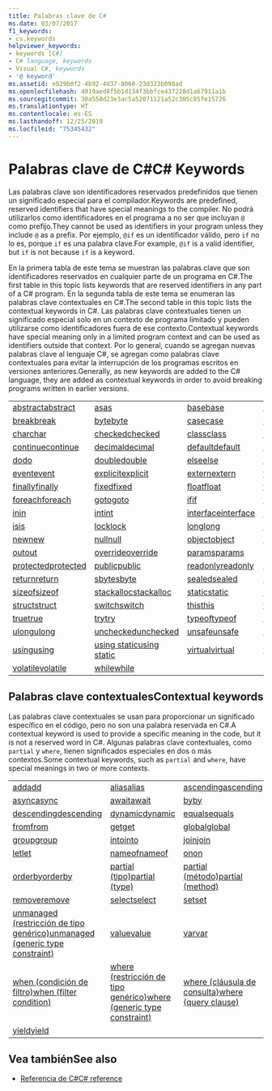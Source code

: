 ```yaml
---
title: Palabras clave de C#
ms.date: 03/07/2017
f1_keywords:
- cs.keywords
helpviewer_keywords:
- keywords [C#]
- C# language, keywords
- Visual C#, keywords
- '@ keyword'
ms.assetid: e929b0f2-4b92-4d37-8060-23d323b098ad
ms.openlocfilehash: 4919aed8f5b1d134f3bbfce437228d1a67911a1b
ms.sourcegitcommit: 30a558d23e3ac5a52071121a52c305c85fe15726
ms.translationtype: HT
ms.contentlocale: es-ES
ms.lasthandoff: 12/25/2019
ms.locfileid: "75345432"
---
```

# <a name="c-keywords"></a><span data-ttu-id="299fc-102">Palabras clave de C#</span><span class="sxs-lookup"><span data-stu-id="299fc-102">C# Keywords</span></span>

<span data-ttu-id="299fc-103">Las palabras clave son identificadores reservados predefinidos que tienen un significado especial para el compilador.</span><span class="sxs-lookup"><span data-stu-id="299fc-103">Keywords are predefined, reserved identifiers that have special meanings to the compiler.</span></span> <span data-ttu-id="299fc-104">No podrá utilizarlos como identificadores en el programa a no ser que incluyan `@` como prefijo.</span><span class="sxs-lookup"><span data-stu-id="299fc-104">They cannot be used as identifiers in your program unless they include `@` as a prefix.</span></span> <span data-ttu-id="299fc-105">Por ejemplo, `@if` es un identificador válido, pero `if` no lo es, porque `if` es una palabra clave.</span><span class="sxs-lookup"><span data-stu-id="299fc-105">For example, `@if` is a valid identifier, but `if` is not because `if` is a keyword.</span></span>  
  
 <span data-ttu-id="299fc-106">En la primera tabla de este tema se muestran las palabras clave que son identificadores reservados en cualquier parte de un programa en C#.</span><span class="sxs-lookup"><span data-stu-id="299fc-106">The first table in this topic lists keywords that are reserved identifiers in any part of a C# program.</span></span> <span data-ttu-id="299fc-107">En la segunda tabla de este tema se enumeran las palabras clave contextuales en C#.</span><span class="sxs-lookup"><span data-stu-id="299fc-107">The second table in this topic lists the contextual keywords in C#.</span></span> <span data-ttu-id="299fc-108">Las palabras clave contextuales tienen un significado especial solo en un contexto de programa limitado y pueden utilizarse como identificadores fuera de ese contexto.</span><span class="sxs-lookup"><span data-stu-id="299fc-108">Contextual keywords have special meaning only in a limited program context and can be used as identifiers outside that context.</span></span> <span data-ttu-id="299fc-109">Por lo general, cuando se agregan nuevas palabras clave al lenguaje C#, se agregan como palabras clave contextuales para evitar la interrupción de los programas escritos en versiones anteriores.</span><span class="sxs-lookup"><span data-stu-id="299fc-109">Generally, as new keywords are added to the C# language, they are added as contextual keywords in order to avoid breaking programs written in earlier versions.</span></span>  
  
|||||  
|---|---|---|---|  
|[<span data-ttu-id="299fc-110">abstract</span><span class="sxs-lookup"><span data-stu-id="299fc-110">abstract</span></span>](abstract.md)|[<span data-ttu-id="299fc-111">as</span><span class="sxs-lookup"><span data-stu-id="299fc-111">as</span></span>](../operators/type-testing-and-cast.md#as-operator)|[<span data-ttu-id="299fc-112">base</span><span class="sxs-lookup"><span data-stu-id="299fc-112">base</span></span>](base.md)|[<span data-ttu-id="299fc-113">bool</span><span class="sxs-lookup"><span data-stu-id="299fc-113">bool</span></span>](../builtin-types/bool.md)|  
|[<span data-ttu-id="299fc-114">break</span><span class="sxs-lookup"><span data-stu-id="299fc-114">break</span></span>](break.md)|[<span data-ttu-id="299fc-115">byte</span><span class="sxs-lookup"><span data-stu-id="299fc-115">byte</span></span>](../builtin-types/integral-numeric-types.md)|[<span data-ttu-id="299fc-116">case</span><span class="sxs-lookup"><span data-stu-id="299fc-116">case</span></span>](switch.md)|[<span data-ttu-id="299fc-117">catch</span><span class="sxs-lookup"><span data-stu-id="299fc-117">catch</span></span>](try-catch.md)|  
|[<span data-ttu-id="299fc-118">char</span><span class="sxs-lookup"><span data-stu-id="299fc-118">char</span></span>](../builtin-types/char.md)|[<span data-ttu-id="299fc-119">checked</span><span class="sxs-lookup"><span data-stu-id="299fc-119">checked</span></span>](checked.md)|[<span data-ttu-id="299fc-120">class</span><span class="sxs-lookup"><span data-stu-id="299fc-120">class</span></span>](class.md)|[<span data-ttu-id="299fc-121">const</span><span class="sxs-lookup"><span data-stu-id="299fc-121">const</span></span>](const.md)|  
|[<span data-ttu-id="299fc-122">continue</span><span class="sxs-lookup"><span data-stu-id="299fc-122">continue</span></span>](continue.md)|[<span data-ttu-id="299fc-123">decimal</span><span class="sxs-lookup"><span data-stu-id="299fc-123">decimal</span></span>](../builtin-types/floating-point-numeric-types.md)|[<span data-ttu-id="299fc-124">default</span><span class="sxs-lookup"><span data-stu-id="299fc-124">default</span></span>](default.md)|[<span data-ttu-id="299fc-125">delegate</span><span class="sxs-lookup"><span data-stu-id="299fc-125">delegate</span></span>](../builtin-types/reference-types.md)|  
|[<span data-ttu-id="299fc-126">do</span><span class="sxs-lookup"><span data-stu-id="299fc-126">do</span></span>](do.md)|[<span data-ttu-id="299fc-127">double</span><span class="sxs-lookup"><span data-stu-id="299fc-127">double</span></span>](../builtin-types/floating-point-numeric-types.md)|[<span data-ttu-id="299fc-128">else</span><span class="sxs-lookup"><span data-stu-id="299fc-128">else</span></span>](if-else.md)|[<span data-ttu-id="299fc-129">enum</span><span class="sxs-lookup"><span data-stu-id="299fc-129">enum</span></span>](../builtin-types/enum.md)|  
|[<span data-ttu-id="299fc-130">event</span><span class="sxs-lookup"><span data-stu-id="299fc-130">event</span></span>](event.md)|[<span data-ttu-id="299fc-131">explicit</span><span class="sxs-lookup"><span data-stu-id="299fc-131">explicit</span></span>](../operators/user-defined-conversion-operators.md)|[<span data-ttu-id="299fc-132">extern</span><span class="sxs-lookup"><span data-stu-id="299fc-132">extern</span></span>](extern.md)|[<span data-ttu-id="299fc-133">false</span><span class="sxs-lookup"><span data-stu-id="299fc-133">false</span></span>](../builtin-types/bool.md)|  
|[<span data-ttu-id="299fc-134">finally</span><span class="sxs-lookup"><span data-stu-id="299fc-134">finally</span></span>](try-finally.md)|[<span data-ttu-id="299fc-135">fixed</span><span class="sxs-lookup"><span data-stu-id="299fc-135">fixed</span></span>](fixed-statement.md)|[<span data-ttu-id="299fc-136">float</span><span class="sxs-lookup"><span data-stu-id="299fc-136">float</span></span>](../builtin-types/floating-point-numeric-types.md)|[<span data-ttu-id="299fc-137">for</span><span class="sxs-lookup"><span data-stu-id="299fc-137">for</span></span>](for.md)|  
|[<span data-ttu-id="299fc-138">foreach</span><span class="sxs-lookup"><span data-stu-id="299fc-138">foreach</span></span>](foreach-in.md)|[<span data-ttu-id="299fc-139">goto</span><span class="sxs-lookup"><span data-stu-id="299fc-139">goto</span></span>](goto.md)|[<span data-ttu-id="299fc-140">if</span><span class="sxs-lookup"><span data-stu-id="299fc-140">if</span></span>](if-else.md)|[<span data-ttu-id="299fc-141">implicit</span><span class="sxs-lookup"><span data-stu-id="299fc-141">implicit</span></span>](../operators/user-defined-conversion-operators.md)|  
|[<span data-ttu-id="299fc-142">in</span><span class="sxs-lookup"><span data-stu-id="299fc-142">in</span></span>](in.md)|[<span data-ttu-id="299fc-143">int</span><span class="sxs-lookup"><span data-stu-id="299fc-143">int</span></span>](../builtin-types/integral-numeric-types.md)|[<span data-ttu-id="299fc-144">interface</span><span class="sxs-lookup"><span data-stu-id="299fc-144">interface</span></span>](interface.md)|[<span data-ttu-id="299fc-145">internal</span><span class="sxs-lookup"><span data-stu-id="299fc-145">internal</span></span>](internal.md)|
|[<span data-ttu-id="299fc-146">is</span><span class="sxs-lookup"><span data-stu-id="299fc-146">is</span></span>](is.md)|[<span data-ttu-id="299fc-147">lock</span><span class="sxs-lookup"><span data-stu-id="299fc-147">lock</span></span>](lock-statement.md)|[<span data-ttu-id="299fc-148">long</span><span class="sxs-lookup"><span data-stu-id="299fc-148">long</span></span>](../builtin-types/integral-numeric-types.md)|[<span data-ttu-id="299fc-149">namespace</span><span class="sxs-lookup"><span data-stu-id="299fc-149">namespace</span></span>](namespace.md)|
|[<span data-ttu-id="299fc-150">new</span><span class="sxs-lookup"><span data-stu-id="299fc-150">new</span></span>](../operators/new-operator.md)|[<span data-ttu-id="299fc-151">null</span><span class="sxs-lookup"><span data-stu-id="299fc-151">null</span></span>](null.md)|[<span data-ttu-id="299fc-152">object</span><span class="sxs-lookup"><span data-stu-id="299fc-152">object</span></span>](../builtin-types/reference-types.md)|[<span data-ttu-id="299fc-153">operator</span><span class="sxs-lookup"><span data-stu-id="299fc-153">operator</span></span>](../operators/operator-overloading.md)|
|[<span data-ttu-id="299fc-154">out</span><span class="sxs-lookup"><span data-stu-id="299fc-154">out</span></span>](out.md)|[<span data-ttu-id="299fc-155">override</span><span class="sxs-lookup"><span data-stu-id="299fc-155">override</span></span>](override.md)|[<span data-ttu-id="299fc-156">params</span><span class="sxs-lookup"><span data-stu-id="299fc-156">params</span></span>](params.md)|[<span data-ttu-id="299fc-157">private</span><span class="sxs-lookup"><span data-stu-id="299fc-157">private</span></span>](private.md)|
|[<span data-ttu-id="299fc-158">protected</span><span class="sxs-lookup"><span data-stu-id="299fc-158">protected</span></span>](protected.md)|[<span data-ttu-id="299fc-159">public</span><span class="sxs-lookup"><span data-stu-id="299fc-159">public</span></span>](public.md)|[<span data-ttu-id="299fc-160">readonly</span><span class="sxs-lookup"><span data-stu-id="299fc-160">readonly</span></span>](readonly.md)|[<span data-ttu-id="299fc-161">ref</span><span class="sxs-lookup"><span data-stu-id="299fc-161">ref</span></span>](ref.md)|
|[<span data-ttu-id="299fc-162">return</span><span class="sxs-lookup"><span data-stu-id="299fc-162">return</span></span>](return.md)|[<span data-ttu-id="299fc-163">sbyte</span><span class="sxs-lookup"><span data-stu-id="299fc-163">sbyte</span></span>](../builtin-types/integral-numeric-types.md)|[<span data-ttu-id="299fc-164">sealed</span><span class="sxs-lookup"><span data-stu-id="299fc-164">sealed</span></span>](sealed.md)|[<span data-ttu-id="299fc-165">short</span><span class="sxs-lookup"><span data-stu-id="299fc-165">short</span></span>](../builtin-types/integral-numeric-types.md)||
[<span data-ttu-id="299fc-166">sizeof</span><span class="sxs-lookup"><span data-stu-id="299fc-166">sizeof</span></span>](../operators/sizeof.md)|[<span data-ttu-id="299fc-167">stackalloc</span><span class="sxs-lookup"><span data-stu-id="299fc-167">stackalloc</span></span>](../operators/stackalloc.md)|[<span data-ttu-id="299fc-168">static</span><span class="sxs-lookup"><span data-stu-id="299fc-168">static</span></span>](static.md)|[<span data-ttu-id="299fc-169">string</span><span class="sxs-lookup"><span data-stu-id="299fc-169">string</span></span>](../builtin-types/reference-types.md)|
|[<span data-ttu-id="299fc-170">struct</span><span class="sxs-lookup"><span data-stu-id="299fc-170">struct</span></span>](struct.md)|[<span data-ttu-id="299fc-171">switch</span><span class="sxs-lookup"><span data-stu-id="299fc-171">switch</span></span>](switch.md)|[<span data-ttu-id="299fc-172">this</span><span class="sxs-lookup"><span data-stu-id="299fc-172">this</span></span>](this.md)|[<span data-ttu-id="299fc-173">throw</span><span class="sxs-lookup"><span data-stu-id="299fc-173">throw</span></span>](throw.md)|
|[<span data-ttu-id="299fc-174">true</span><span class="sxs-lookup"><span data-stu-id="299fc-174">true</span></span>](../builtin-types/bool.md)|[<span data-ttu-id="299fc-175">try</span><span class="sxs-lookup"><span data-stu-id="299fc-175">try</span></span>](try-catch.md)|[<span data-ttu-id="299fc-176">typeof</span><span class="sxs-lookup"><span data-stu-id="299fc-176">typeof</span></span>](../operators/type-testing-and-cast.md#typeof-operator)|[<span data-ttu-id="299fc-177">uint</span><span class="sxs-lookup"><span data-stu-id="299fc-177">uint</span></span>](../builtin-types/integral-numeric-types.md)|
|[<span data-ttu-id="299fc-178">ulong</span><span class="sxs-lookup"><span data-stu-id="299fc-178">ulong</span></span>](../builtin-types/integral-numeric-types.md)|[<span data-ttu-id="299fc-179">unchecked</span><span class="sxs-lookup"><span data-stu-id="299fc-179">unchecked</span></span>](unchecked.md)|[<span data-ttu-id="299fc-180">unsafe</span><span class="sxs-lookup"><span data-stu-id="299fc-180">unsafe</span></span>](unsafe.md)|[<span data-ttu-id="299fc-181">ushort</span><span class="sxs-lookup"><span data-stu-id="299fc-181">ushort</span></span>](../builtin-types/integral-numeric-types.md)|
|[<span data-ttu-id="299fc-182">using</span><span class="sxs-lookup"><span data-stu-id="299fc-182">using</span></span>](using.md)|[<span data-ttu-id="299fc-183">using static</span><span class="sxs-lookup"><span data-stu-id="299fc-183">using static</span></span>](using-static.md)|[<span data-ttu-id="299fc-184">virtual</span><span class="sxs-lookup"><span data-stu-id="299fc-184">virtual</span></span>](virtual.md)|[<span data-ttu-id="299fc-185">void</span><span class="sxs-lookup"><span data-stu-id="299fc-185">void</span></span>](void.md)|
|[<span data-ttu-id="299fc-186">volatile</span><span class="sxs-lookup"><span data-stu-id="299fc-186">volatile</span></span>](volatile.md)|[<span data-ttu-id="299fc-187">while</span><span class="sxs-lookup"><span data-stu-id="299fc-187">while</span></span>](while.md)|

## <a name="contextual-keywords"></a><span data-ttu-id="299fc-188">Palabras clave contextuales</span><span class="sxs-lookup"><span data-stu-id="299fc-188">Contextual keywords</span></span>

 <span data-ttu-id="299fc-189">Las palabras clave contextuales se usan para proporcionar un significado específico en el código, pero no son una palabra reservada en C#.</span><span class="sxs-lookup"><span data-stu-id="299fc-189">A contextual keyword is used to provide a specific meaning in the code, but it is not a reserved word in C#.</span></span> <span data-ttu-id="299fc-190">Algunas palabras clave contextuales, como `partial` y `where`, tienen significados especiales en dos o más contextos.</span><span class="sxs-lookup"><span data-stu-id="299fc-190">Some contextual keywords, such as `partial` and `where`, have special meanings in two or more contexts.</span></span>  
  
||||  
|---|---|---|  
|[<span data-ttu-id="299fc-191">add</span><span class="sxs-lookup"><span data-stu-id="299fc-191">add</span></span>](add.md)|[<span data-ttu-id="299fc-192">alias</span><span class="sxs-lookup"><span data-stu-id="299fc-192">alias</span></span>](extern-alias.md)|[<span data-ttu-id="299fc-193">ascending</span><span class="sxs-lookup"><span data-stu-id="299fc-193">ascending</span></span>](ascending.md)|
|[<span data-ttu-id="299fc-194">async</span><span class="sxs-lookup"><span data-stu-id="299fc-194">async</span></span>](async.md)|[<span data-ttu-id="299fc-195">await</span><span class="sxs-lookup"><span data-stu-id="299fc-195">await</span></span>](../operators/await.md)|[<span data-ttu-id="299fc-196">by</span><span class="sxs-lookup"><span data-stu-id="299fc-196">by</span></span>](by.md)|
|[<span data-ttu-id="299fc-197">descending</span><span class="sxs-lookup"><span data-stu-id="299fc-197">descending</span></span>](descending.md)|[<span data-ttu-id="299fc-198">dynamic</span><span class="sxs-lookup"><span data-stu-id="299fc-198">dynamic</span></span>](../builtin-types/reference-types.md)|[<span data-ttu-id="299fc-199">equals</span><span class="sxs-lookup"><span data-stu-id="299fc-199">equals</span></span>](equals.md)|
|[<span data-ttu-id="299fc-200">from</span><span class="sxs-lookup"><span data-stu-id="299fc-200">from</span></span>](from-clause.md)|[<span data-ttu-id="299fc-201">get</span><span class="sxs-lookup"><span data-stu-id="299fc-201">get</span></span>](get.md)|[<span data-ttu-id="299fc-202">global</span><span class="sxs-lookup"><span data-stu-id="299fc-202">global</span></span>](../operators/namespace-alias-qualifier.md)|
|[<span data-ttu-id="299fc-203">group</span><span class="sxs-lookup"><span data-stu-id="299fc-203">group</span></span>](group-clause.md)|[<span data-ttu-id="299fc-204">into</span><span class="sxs-lookup"><span data-stu-id="299fc-204">into</span></span>](into.md)|[<span data-ttu-id="299fc-205">join</span><span class="sxs-lookup"><span data-stu-id="299fc-205">join</span></span>](join-clause.md)|
|[<span data-ttu-id="299fc-206">let</span><span class="sxs-lookup"><span data-stu-id="299fc-206">let</span></span>](let-clause.md)|[<span data-ttu-id="299fc-207">nameof</span><span class="sxs-lookup"><span data-stu-id="299fc-207">nameof</span></span>](../operators/nameof.md)|[<span data-ttu-id="299fc-208">on</span><span class="sxs-lookup"><span data-stu-id="299fc-208">on</span></span>](on.md)|
|[<span data-ttu-id="299fc-209">orderby</span><span class="sxs-lookup"><span data-stu-id="299fc-209">orderby</span></span>](orderby-clause.md)|[<span data-ttu-id="299fc-210">partial (tipo)</span><span class="sxs-lookup"><span data-stu-id="299fc-210">partial (type)</span></span>](partial-type.md)|[<span data-ttu-id="299fc-211">partial (método)</span><span class="sxs-lookup"><span data-stu-id="299fc-211">partial (method)</span></span>](partial-method.md)|
|[<span data-ttu-id="299fc-212">remove</span><span class="sxs-lookup"><span data-stu-id="299fc-212">remove</span></span>](remove.md)|[<span data-ttu-id="299fc-213">select</span><span class="sxs-lookup"><span data-stu-id="299fc-213">select</span></span>](select-clause.md)|[<span data-ttu-id="299fc-214">set</span><span class="sxs-lookup"><span data-stu-id="299fc-214">set</span></span>](set.md)|
|[<span data-ttu-id="299fc-215">unmanaged (restricción de tipo genérico)</span><span class="sxs-lookup"><span data-stu-id="299fc-215">unmanaged (generic type constraint)</span></span>](where-generic-type-constraint.md)|[<span data-ttu-id="299fc-216">value</span><span class="sxs-lookup"><span data-stu-id="299fc-216">value</span></span>](value.md)|[<span data-ttu-id="299fc-217">var</span><span class="sxs-lookup"><span data-stu-id="299fc-217">var</span></span>](var.md)|
|[<span data-ttu-id="299fc-218">when (condición de filtro)</span><span class="sxs-lookup"><span data-stu-id="299fc-218">when (filter condition)</span></span>](when.md)|[<span data-ttu-id="299fc-219">where (restricción de tipo genérico)</span><span class="sxs-lookup"><span data-stu-id="299fc-219">where (generic type constraint)</span></span>](where-generic-type-constraint.md)|[<span data-ttu-id="299fc-220">where (cláusula de consulta)</span><span class="sxs-lookup"><span data-stu-id="299fc-220">where (query clause)</span></span>](where-clause.md)|
|[<span data-ttu-id="299fc-221">yield</span><span class="sxs-lookup"><span data-stu-id="299fc-221">yield</span></span>](yield.md)| | |
  
## <a name="see-also"></a><span data-ttu-id="299fc-222">Vea también</span><span class="sxs-lookup"><span data-stu-id="299fc-222">See also</span></span>

- [<span data-ttu-id="299fc-223">Referencia de C#</span><span class="sxs-lookup"><span data-stu-id="299fc-223">C# reference</span></span>](../index.md)
